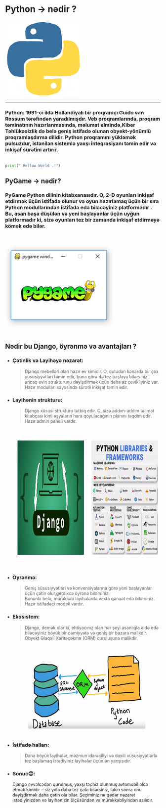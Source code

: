 # Python -> nədir ?

<img src="./giphy.gif" width="250px"   /><hr/>

### Python: 1991-ci ildə Hollandiyalı bir proqramçı Guido van Rossum tərəfindən yaradılmışdır. Veb proqramlarında, proqram təminatının hazırlanmasında, məlumat elmində,Kiber Təhlükəsizlik də belə geniş istifadə olunan obyekt-yönümlü proqramlaşdırma dilidir. Python proqramını yükləmək pulsuzdur, istənilən sistemlə yaxşı inteqrasiyanı təmin edir və inkişaf sürətini artırır.

```python

print(" Hellow World .!")

```

## PyGame -> nədir?

### PyGame Python dilinin kitabxanasıdır. O, 2-D oyunları inkişaf etdirmək üçün istifadə olunur və oyun hazırlamaq üçün bir sıra Python modullarından istifadə edə biləcəyiniz platformadır . Bu, asan başa düşülən və yeni başlayanlar üçün uyğun platformadır ki, sizə oyunları tez bir zamanda inkişaf etdirməyə kömək edə bilər.

<br/><br/>
<img src="./qr6yp.png" width="350px"   /><br/><br/>

## Nədir bu Django, öyrənmə və avantajları ?

- ### Çətinlik və Layihəyə nəzarət:<br>

  > Djanqo mebelləri olan hazır ev kimidir. O, qutudan kənarda bir çox xüsusiyyətləri təmin edir, buna görə də tez başlaya bilərsiniz, ancaq evin strukturunu dəyişdirmək üçün daha az çevikliyiniz var.
  > Hazır modulları sayəsində sürətli inkişaf təmin edir.

- ### Layihənin strukturu:

  > Django xüsusi strukturu tətbiq edir. O, sizə addım-addım təlimat kitabçası kimi əşyaların hara qoyulacağının planını təqdim edir.<br/>
  > Hazır admin paneli vardır.

<div style=" width:95%; display:flex; height: 370px; gap: 5%; padding:40px  " >
<img src="./django-course-thumbnail.jpg" width="45%"  />
<img src="./FUkN4dyaQAIowzZ.jpeg" width="45%"  />
</div>

- ### Öyrənmə:

  > Geniş xüsusiyyətləri və konvensiyalarına görə yeni başlayanlar üçün çətin olur,getdikcə öyrənə bilərsiniz.<br/> Bununla belə, mürəkkəb layihələrdə vaxta qənaət edə bilərsiniz.
  > Hazır istifadəçi modeli vardır.

- ### Ekosistem:

  > Django, demək olar ki, ehtiyacınız olan hər şeyi asanlıqla əldə edə biləcəyiniz böyük bir cəmiyyətə və geniş bir bazara malikdir.<br/>
  > Obyekt Əlaqəli Xəritəçəkmə (ORM) quruluşuna malikdir.

  <div style="width:100%; display:flex; justify-content: center;">
  <img src="./0_2gcZYBv6jmcbRtnY.png"  width="380px" height="250px" style="padding: 20px; "  />
  </div>

- ### İstifadə halları:

  > Daha böyük layihələr, məzmun idarəçiliyi və daxili xüsusiyyətlərlə tez başlamaq istədiyiniz layihələr üçün ən yaxşısıdır.

- ### Sonuc😊:
  Django əvvəlcədən qurulmuş, yaxşı təchiz olunmuş avtomobil əldə etmək kimidir – siz yola daha tez çata bilərsiniz, lakin sonra onu dəyişdirmək daha çətin ola bilər. Seçiminiz nə qədər nəzarət istədiyinizdən və layihənizin ölçüsündən və mürəkkəbliyindən asılıdır.
